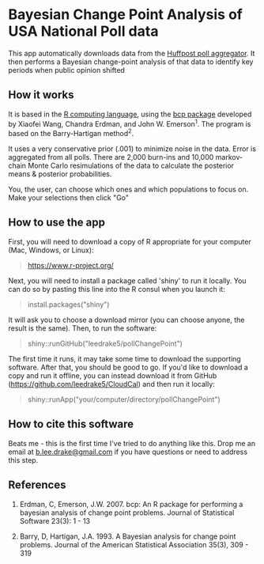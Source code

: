 # Bayesian Change Point Analysis of USA National Poll data

This app automatically downloads data from the [Huffpost poll aggregator](http://elections.huffingtonpost.com/pollster/trump-job-approval). It then performs a Bayesian change-point analysis of that data to identify key periods when public opinion shifted

## How it works
It is based in the [R computing language](https://www.r-project.org/), using the [bcp package](https://cran.r-project.org/web/packages/bcp/index.html) developed by Xiaofei Wang, Chandra Erdman, and John W. Emerson<sup>1</sup>. The program is based on the Barry-Hartigan method<sup>2</sup>.

It uses a very conservative prior (.001) to minimize noise in the data. Error is aggregated from all polls. There are 2,000 burn-ins and 10,000 markov-chain Monte Carlo resimulations of the data to calculate the posterior means & posterior probabilities.

You, the user, can choose which ones and which populations to focus on. Make your selections then click "Go"

## How to use the app

First, you will need to download a copy of R appropriate for your computer (Mac, Windows, or Linux): 

>https://www.r-project.org/

Next, you will need to install a package called 'shiny' to run it locally. You can do so by pasting this line into the R consul when you launch it:

>install.packages("shiny")


It will ask you to choose a download mirror (you can choose anyone, the result is the same). Then, to run the software:

>shiny::runGitHub("leedrake5/pollChangePoint")

The first time it runs, it may take some time to download the supporting software. After that, you should be good to go. If you'd like to download a copy and run it offline, you can instead download it from GitHub (https://github.com/leedrake5/CloudCal) and then run it locally:

>shiny::runApp("your/computer/directory/pollChangePoint")


## How to cite this software
Beats me - this is the first time I've tried to do anything like this. Drop me an email at b.lee.drake@gmail.com if you have questions or need to address this step. 


## References
1. Erdman, C, Emerson, J.W. 2007. bcp: An R package for performing a bayesian analysis of change point problems. Journal of Statistical Software 23(3): 1 - 13

2. Barry, D, Hartigan, J.A. 1993. A Bayesian analysis for change point problems. Journal of the American Statistical Association 35(3), 309 - 319



